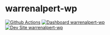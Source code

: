 # warrenalpert-wp

[![Github Actions](https://github.com/Pixels-Three-Sixty/warrenalpert-wp/actions/workflows/build_deploy_and_test.yml/badge.svg)](https://github.com/Pixels-Three-Sixty/warrenalpert-wp/actions/workflows/build_deploy_and_test.yml)
[![Dashboard warrenalpert-wp](https://img.shields.io/badge/dashboard-warrenalpert_wp-yellow.svg)](https://dashboard.pantheon.io/sites/b865137e-0402-4d51-a243-2ea58eebe4cf#dev/code)
[![Dev Site warrenalpert-wp](https://img.shields.io/badge/site-warrenalpert_wp-blue.svg)](http://dev-warrenalpert-wp.pantheonsite.io/)
